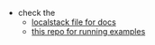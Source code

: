 - check the
  - [localstack file for docs](./localstack.md)
  - [this repo for running examples](https://github.com/noahehall/localstack)
